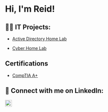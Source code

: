 <h1>Hi, I'm Reid! </h1>

<h2>👨‍💻 IT Projects:</h2>

  - [Active Directory Home Lab](https://github.com/reidcallender/ActiveDirectoryLab)
 
  - [Cyber Home Lab](https://github.com/joshmadakor1/4chan-Image-Analysis-Middleware-C964) 
<h2> Certifications </h2>

- [CompTIA A+](https://imgur.com/a/gvgPfyK)

<h2> 🤳 Connect with me on LinkedIn:</h2>

[<img align="left" alt="JoshMadakor | LinkedIn" width="22px" src="https://cdn.jsdelivr.net/npm/simple-icons@v3/icons/linkedin.svg" />][linkedin]


[linkedin]: www.linkedin.com/in/reid-callender-bab777319

<!--
**joshmadakor1/joshmadakor1** is a ✨ _special_ ✨ repository because its `README.md` (this file) appears on your GitHub profile.

Here are some ideas to get you started:

- 🔭 I’m currently working on ...
- 🌱 I’m currently learning ...
- 👯 I’m looking to collaborate on ...
- 🤔 I’m looking for help with ...
- 💬 Ask me about ...
- 📫 How to reach me: ...
- 😄 Pronouns: ...
- ⚡ Fun fact: ...
-->
